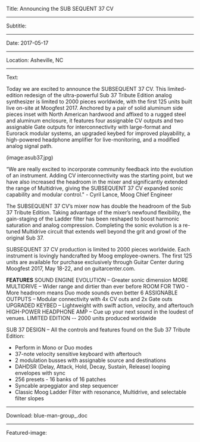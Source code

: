 Title: Announcing the SUB SEQUENT 37 CV

----

Subtitle: 

----

Date: 2017-05-17

----

Location: Asheville, NC

----

Text: 

Today we are excited to announce the SUBSEQUENT 37 CV. This limited-edition redesign of the ultra-powerful Sub 37 Tribute Edition analog synthesizer is limited to 2000 pieces worldwide, with the first 125 units built live on-site at Moogfest 2017. Anchored by a pair of solid aluminum side pieces inset with North American hardwood and affixed to a rugged steel and aluminum enclosure, it features four assignable CV outputs and two assignable Gate outputs for interconnectivity with large-format and Eurorack modular systems, an upgraded keybed for improved playability, a high-powered headphone amplifier for live-monitoring, and a modified analog signal path.

(image:asub37.jpg)

“We are really excited to incorporate community feedback into the evolution of an instrument. Adding CV interconnectivity was the starting point, but we have also increased the headroom in the mixer and significantly extended the range of Multidrive, giving the SUBSEQUENT 37 CV expanded sonic capability and modular control." - Cyril Lance, Moog Chief Engineer

The SUBSEQUENT 37 CV’s mixer now has double the headroom of the Sub 37 Tribute Edition. Taking advantage of the mixer’s newfound flexibility, the gain-staging of the Ladder filter has been reshaped to boost harmonic saturation and analog compression. Completing the sonic evolution is a re-tuned Multidrive circuit that extends well beyond the grit and growl of the original Sub 37.

SUBSEQUENT 37 CV production is limited to 2000 pieces worldwide. Each instrument is lovingly handcrafted by Moog employee-owners. The first 125 units are available for purchase exclusively through Guitar Center during Moogfest 2017, May 18-22, and on guitarcenter.com.

**FEATURES**
SOUND ENGINE EVOLUTION – Greater sonic dimension
MORE MULTIDRIVE – Wider range and dirtier than ever before
ROOM FOR TWO - More headroom means Duo mode sounds even better
6 ASSIGNABLE OUTPUTS – Modular connectivity with 4x CV outs and 2x Gate outs
UPGRADED KEYBED – Lightweight with swift action, velocity, and aftertouch
HIGH-POWER HEADPHONE AMP – Cue up your next sound in the loudest of venues.
LIMITED EDITION -- 2000 units produced worldwide

SUB 37 DESIGN – All the controls and features found on the Sub 37 Tribute Edition:
- Perform in Mono or Duo modes
- 37-note velocity sensitive keyboard with aftertouch
- 2 modulation busses with assignable source and destinations
- DAHDSR (Delay, Attack, Hold, Decay, Sustain, Release) looping envelopes with sync
- 256 presets - 16 banks of 16 patches
- Syncable arpeggiator and step sequencer
- Classic Moog Ladder Filter with resonance, Multidrive, and selectable filter slopes

----

Download: blue-man-group_.doc

----

Featured-image: 
